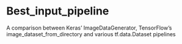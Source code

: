 # Best_input_pipeline
A comparison between Keras’ ImageDataGenerator, TensorFlow’s image_dataset_from_directory and various tf.data.Dataset pipelines
